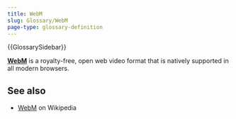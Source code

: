 ```yaml
---
title: WebM
slug: Glossary/WebM
page-type: glossary-definition
---
```


{{GlossarySidebar}}

**[WebM](/en-US/docs/Web/Media/Formats/Containers#webm)** is a royalty-free, open web video format that is natively supported in all modern browsers.

## See also

- [WebM](https://en.wikipedia.org/wiki/WebM) on Wikipedia
